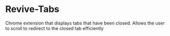 # Revive-Tabs
Chrome extension that displays tabs that have been closed. Allows the user to scroll to redirect to the closed tab efficiently
